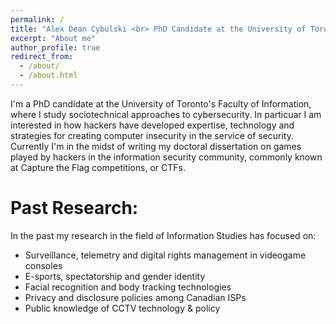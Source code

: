 ```yaml
---
permalink: /
title: "Alex Dean Cybulski <br> PhD Candidate at the University of Toronto"
excerpt: "About me"
author_profile: true
redirect_from: 
  - /about/
  - /about.html
---
```


I'm a PhD candidate at the University of Toronto's Faculty of Information, where I study sociotechnical approaches to cybersecurity. In particuar I am interested in how hackers have developed expertise, technology and strategies for creating computer insecurity in the service of security. Currently I'm in the midst of writing my doctoral dissertation on games played by hackers in the information security community, commonly known at Capture the Flag competitions, or CTFs.

Past Research:
======

In the past my research in the field of Information Studies has focused on:
* Surveillance, telemetry and digital rights management in videogame consoles
* E-sports, spectatorship and gender identity
* Facial recognition and body tracking technologies
* Privacy and disclosure policies among Canadian ISPs
* Public knowledge of CCTV technology & policy
